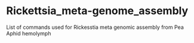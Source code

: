 # Rickettsia_meta-genome_assembly
List of commands used for Rickesstia meta genomic assembly from Pea Aphid hemolymph 

